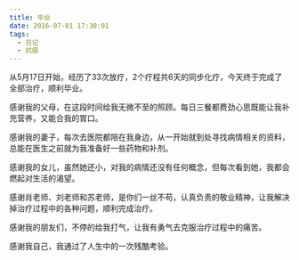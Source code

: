 ```yaml
---
title: 毕业
date: 2016-07-01 17:30:01
tags:
  - 日记
  - 抗癌
---
```


从5月17日开始，经历了33次放疗，2个疗程共6天的同步化疗，今天终于完成了全部治疗，顺利毕业。

感谢我的父母，在这段时间给我无微不至的照顾。每日三餐都费劲心思既能让我补充营养，又能合我的胃口。

感谢我的妻子，每次去医院都陪在我身边，从一开始就到处寻找病情相关的资料，总能在医生之前就为我准备好一些药物和补剂。

感谢我的女儿，虽然她还小，对我的病情还没有任何概念，但每次看到她，我都会燃起对生活的渴望。

感谢肖老师、刘老师和苏老师，是你们一丝不苟，认真负责的敬业精神，让我解决掉治疗过程中的各种问题，顺利完成治疗。

感谢我的朋友们，不停的给我打气，让我有勇气去克服治疗过程中的痛苦。

感谢我自己，我通过了人生中的一次残酷考验。
